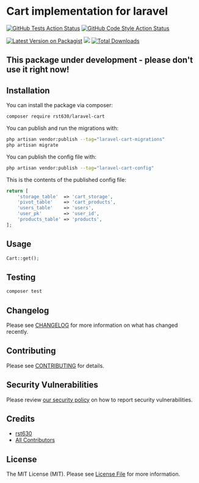 
# Cart implementation for laravel

[![GitHub Tests Action Status](https://github.com/rst630/laravel-cart/workflows/run-tests/badge.svg?branch=main)](https://github.com/rst630/laravel-cart/actions?query=workflow%3Arun-tests+branch%3Amain)
[![GitHub Code Style Action Status](https://github.com/rst630/laravel-cart/workflows/Check%20&%20fix%20styling/badge.svg?branch=main)](https://github.com/rst630/laravel-cart/actions?query=workflow%3A"Check+%26+fix+styling"+branch%3Amain)

[![Latest Version on Packagist](https://img.shields.io/packagist/v/rst630/laravel-cart.svg?style=flat-square)](https://packagist.org/packages/rst630/laravel-cart)
[![](https://img.shields.io/github/workflow/status/rst630/laravel-cart/run-tests?label=tests)](https://github.com/rst630/laravel-cart/actions?query=workflow%3Arun-tests+branch%3Amain)
[![Total Downloads](https://img.shields.io/packagist/dt/rst630/laravel-cart.svg?style=flat-square)](https://packagist.org/packages/rst630/laravel-cart)



## This package under development - please don't use it right now!

## Installation

You can install the package via composer:

```bash
composer require rst630/laravel-cart
```

You can publish and run the migrations with:

```bash
php artisan vendor:publish --tag="laravel-cart-migrations"
php artisan migrate
```

You can publish the config file with:

```bash
php artisan vendor:publish --tag="laravel-cart-config"
```

This is the contents of the published config file:
```php
return [
    'storage_table'  => 'cart_storage',
    'pivot_table'    => 'cart_products',
    'users_table'    => 'users',
    'user_pk'        => 'user_id',
    'products_table' => 'products',
];
```

## Usage

```php
Cart::get();
```

## Testing

```bash
composer test
```

## Changelog

Please see [CHANGELOG](CHANGELOG.md) for more information on what has changed recently.

## Contributing

Please see [CONTRIBUTING](https://github.com/spatie/.github/blob/main/CONTRIBUTING.md) for details.

## Security Vulnerabilities

Please review [our security policy](../../security/policy) on how to report security vulnerabilities.

## Credits

- [rst630](https://github.com/rst630)
- [All Contributors](../../contributors)

## License

The MIT License (MIT). Please see [License File](LICENSE.md) for more information.
